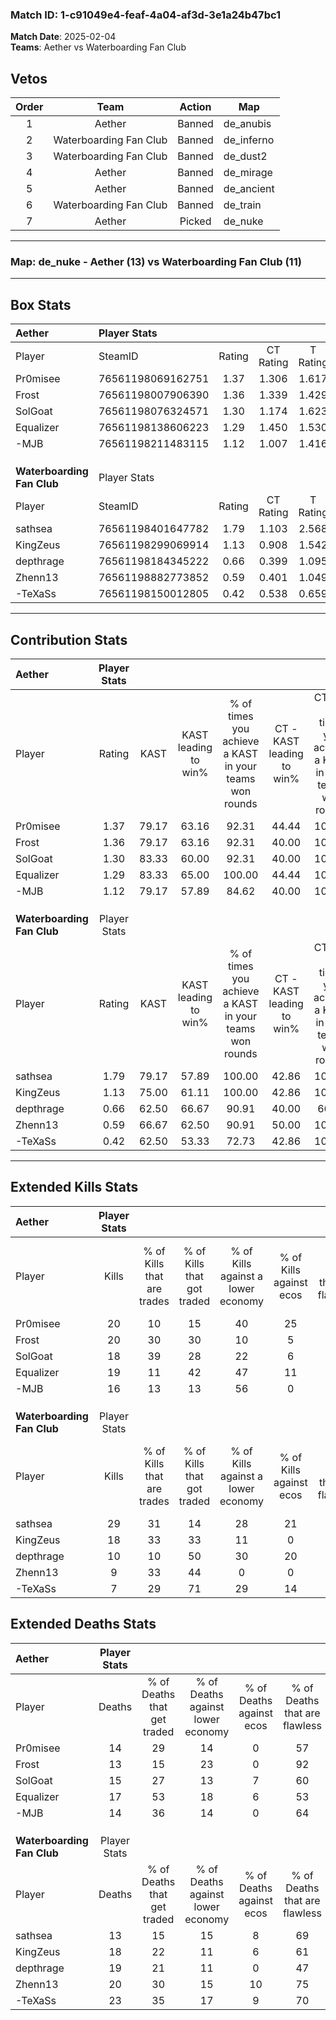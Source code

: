 ### Match ID: 1-c91049e4-feaf-4a04-af3d-3e1a24b47bc1  
**Match Date**: 2025-02-04  
**Teams**: Aether vs Waterboarding Fan Club  

## Vetos  

| Order | Team | Action | Map |
| :---: | :--: | :----: | --- |
| 1 | Aether | Banned | de_anubis |
| 2 | Waterboarding Fan Club | Banned | de_inferno |
| 3 | Waterboarding Fan Club | Banned | de_dust2 |
| 4 | Aether | Banned | de_mirage |
| 5 | Aether | Banned | de_ancient |
| 6 | Waterboarding Fan Club | Banned | de_train |
| 7 | Aether | Picked | de_nuke |

---  

### **Map**: de_nuke - Aether (13) vs Waterboarding Fan Club (11)  
---  

## Box Stats  

| **Aether**                 | Player Stats      |        |           |          |       |       |       |         |        |      |     |
| :- | :- | :-: | :-: | :-: | :-: | :-: | :-: | :-: | :-: | :-: | :-: |
| Player                     | SteamID           | Rating | CT Rating | T Rating | KAST  |  ADR  | Kills | Assists | Deaths | K/D  | HS% |
| Pr0misee                   | 76561198069162751 |  1.37  |   1.306   |  1.617   | 79.17 | 90.1  |  20   |    7    |   14   | 1.43 | 40  |
| Frost                      | 76561198007906390 |  1.36  |   1.339   |  1.429   | 79.17 | 84.3  |  20   |    5    |   13   | 1.54 | 55  |
| SolGoat                    | 76561198076324571 |  1.30  |   1.174   |  1.623   | 83.33 | 83.4  |  18   |   11    |   15   | 1.20 | 61  |
| Equalizer                  | 76561198138606223 |  1.29  |   1.450   |  1.530   | 83.33 | 91.5  |  19   |    5    |   17   | 1.12 | 47  |
| -MJB                       | 76561198211483115 |  1.12  |   1.007   |  1.416   | 79.17 | 60.1  |  16   |    6    |   14   | 1.14 | 50  |
|                            |                   |        |           |          |       |       |       |         |        |      |     |
|                            |                   |        |           |          |       |       |       |         |        |      |     |
|                            |                   |        |           |          |       |       |       |         |        |      |     |
| **Waterboarding Fan Club** | Player Stats      |        |           |          |       |       |       |         |        |      |     |
| Player                     | SteamID           | Rating | CT Rating | T Rating | KAST  |  ADR  | Kills | Assists | Deaths | K/D  | HS% |
| sathsea                    | 76561198401647782 |  1.79  |   1.103   |  2.568   | 79.17 | 117.2 |  29   |    5    |   13   | 2.23 | 31  |
| KingZeus                   | 76561198299069914 |  1.13  |   0.908   |  1.542   | 75.00 | 80.0  |  18   |    5    |   18   | 1.00 | 44  |
| depthrage                  | 76561198184345222 |  0.66  |   0.399   |  1.095   | 62.50 | 54.1  |  10   |    7    |   19   | 0.53 | 40  |
| Zhenn13                    | 76561198882773852 |  0.59  |   0.401   |  1.049   | 66.67 | 46.4  |   9   |    3    |   20   | 0.45 | 44  |
| -TeXaSs                    | 76561198150012805 |  0.42  |   0.538   |  0.659   | 62.50 | 40.7  |   7   |    7    |   23   | 0.30 | 14  |
---  

## Contribution Stats  

| **Aether**                 | Player Stats |       |                      |                                                        |                           |                                                             |                          |                                                            |
| :- | :-: | :-: | :-: | :-: | :-: | :-: | :-: | :-: |
| Player                     |    Rating    | KAST  | KAST leading to win% | % of times you achieve a KAST in your teams won rounds | CT - KAST leading to win% | CT - % of times you achieve a KAST in your teams won rounds | T - KAST leading to win% | T - % of times you achieve a KAST in your teams won rounds |
| Pr0misee                   |     1.37     | 79.17 |        63.16         |                         92.31                          |           44.44           |                           100.00                            |          80.00           |                           88.89                            |
| Frost                      |     1.36     | 79.17 |        63.16         |                         92.31                          |           40.00           |                           100.00                            |          88.89           |                           88.89                            |
| SolGoat                    |     1.30     | 83.33 |        60.00         |                         92.31                          |           40.00           |                           100.00                            |          80.00           |                           88.89                            |
| Equalizer                  |     1.29     | 83.33 |        65.00         |                         100.00                         |           44.44           |                           100.00                            |          81.82           |                           100.00                           |
| -MJB                       |     1.12     | 79.17 |        57.89         |                         84.62                          |           40.00           |                           100.00                            |          77.78           |                           77.78                            |
|                            |              |       |                      |                                                        |                           |                                                             |                          |                                                            |
|                            |              |       |                      |                                                        |                           |                                                             |                          |                                                            |
|                            |              |       |                      |                                                        |                           |                                                             |                          |                                                            |
| **Waterboarding Fan Club** | Player Stats |       |                      |                                                        |                           |                                                             |                          |                                                            |
| Player                     |    Rating    | KAST  | KAST leading to win% | % of times you achieve a KAST in your teams won rounds | CT - KAST leading to win% | CT - % of times you achieve a KAST in your teams won rounds | T - KAST leading to win% | T - % of times you achieve a KAST in your teams won rounds |
| sathsea                    |     1.79     | 79.17 |        57.89         |                         100.00                         |           42.86           |                           100.00                            |          66.67           |                           100.00                           |
| KingZeus                   |     1.13     | 75.00 |        61.11         |                         100.00                         |           42.86           |                           100.00                            |          72.73           |                           100.00                           |
| depthrage                  |     0.66     | 62.50 |        66.67         |                         90.91                          |           40.00           |                            66.67                            |          80.00           |                           100.00                           |
| Zhenn13                    |     0.59     | 66.67 |        62.50         |                         90.91                          |           50.00           |                           100.00                            |          70.00           |                           87.50                            |
| -TeXaSs                    |     0.42     | 62.50 |        53.33         |                         72.73                          |           42.86           |                           100.00                            |          62.50           |                           62.50                            |
---  

## Extended Kills Stats  

| **Aether**                 | Player Stats |                            |                            |                                    |                         |                              |                                 |                                       |                    |           |
| :- | :-: | :-: | :-: | :-: | :-: | :-: | :-: | :-: | :-: | :-: |
| Player                     |    Kills     | % of Kills that are trades | % of Kills that got traded | % of Kills against a lower economy | % of Kills against ecos | % of Kills that are flawless | % of Kills that are close duels | % of Kills that are assisted by flash | Pistol Round Kills | AWP Kills |
| Pr0misee                   |      20      |             10             |             15             |                 40                 |           25            |              90              |                5                |                   5                   |         0          |     0     |
| Frost                      |      20      |             30             |             30             |                 10                 |            5            |              65              |                0                |                  15                   |         0          |     1     |
| SolGoat                    |      18      |             39             |             28             |                 22                 |            6            |              61              |               17                |                   6                   |         0          |     4     |
| Equalizer                  |      19      |             11             |             42             |                 47                 |           11            |              47              |               21                |                  11                   |         0          |     2     |
| -MJB                       |      16      |             13             |             13             |                 56                 |            0            |              56              |                0                |                   0                   |         2          |     2     |
|                            |              |                            |                            |                                    |                         |                              |                                 |                                       |                    |           |
|                            |              |                            |                            |                                    |                         |                              |                                 |                                       |                    |           |
|                            |              |                            |                            |                                    |                         |                              |                                 |                                       |                    |           |
| **Waterboarding Fan Club** | Player Stats |                            |                            |                                    |                         |                              |                                 |                                       |                    |           |
| Player                     |    Kills     | % of Kills that are trades | % of Kills that got traded | % of Kills against a lower economy | % of Kills against ecos | % of Kills that are flawless | % of Kills that are close duels | % of Kills that are assisted by flash | Pistol Round Kills | AWP Kills |
| sathsea                    |      29      |             31             |             14             |                 28                 |           21            |              79              |                3                |                   0                   |         17         |     3     |
| KingZeus                   |      18      |             33             |             33             |                 11                 |            0            |              56              |               11                |                   6                   |         1          |     3     |
| depthrage                  |      10      |             10             |             50             |                 30                 |           20            |              60              |               20                |                   0                   |         0          |     0     |
| Zhenn13                    |      9       |             33             |             44             |                 0                  |            0            |              67              |                0                |                   0                   |         0          |     2     |
| -TeXaSs                    |      7       |             29             |             71             |                 29                 |           14            |              0               |               29                |                  14                   |         0          |     0     |
## Extended Deaths Stats  

| **Aether**                 | Player Stats |                             |                                   |                          |                               |                            |                           |               |
| :- | :-: | :-: | :-: | :-: | :-: | :-: | :-: | :-: |
| Player                     |    Deaths    | % of Deaths that get traded | % of Deaths against lower economy | % of Deaths against ecos | % of Deaths that are flawless | % of Deaths that are close | % of Deaths while blinded | Deaths to AWP |
| Pr0misee                   |      14      |             29              |                14                 |            0             |              57               |             14             |             7             |       3       |
| Frost                      |      13      |             15              |                23                 |            0             |              92               |             8              |             0             |       5       |
| SolGoat                    |      15      |             27              |                13                 |            7             |              60               |             7              |             0             |       3       |
| Equalizer                  |      17      |             53              |                18                 |            6             |              53               |             18             |             0             |       6       |
| -MJB                       |      14      |             36              |                14                 |            0             |              64               |             0              |             7             |       1       |
|                            |              |                             |                                   |                          |                               |                            |                           |               |
|                            |              |                             |                                   |                          |                               |                            |                           |               |
|                            |              |                             |                                   |                          |                               |                            |                           |               |
| **Waterboarding Fan Club** | Player Stats |                             |                                   |                          |                               |                            |                           |               |
| Player                     |    Deaths    | % of Deaths that get traded | % of Deaths against lower economy | % of Deaths against ecos | % of Deaths that are flawless | % of Deaths that are close | % of Deaths while blinded | Deaths to AWP |
| sathsea                    |      13      |             15              |                15                 |            8             |              69               |             8              |            15             |       0       |
| KingZeus                   |      18      |             22              |                11                 |            6             |              61               |             11             |             6             |       0       |
| depthrage                  |      19      |             21              |                11                 |            0             |              47               |             16             |             0             |       1       |
| Zhenn13                    |      20      |             30              |                15                 |            10            |              75               |             10             |             5             |       1       |
| -TeXaSs                    |      23      |             35              |                17                 |            9             |              70               |             0              |            13             |       0       |
